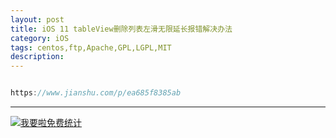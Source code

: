 ```yaml
---
layout: post
title: iOS 11 tableView删除列表左滑无限延长报错解决办法
category: iOS
tags: centos,ftp,Apache,GPL,LGPL,MIT
description: 
---
```


```javascript

https://www.jianshu.com/p/ea685f8385ab


```



---


<script language="javascript" type="text/javascript" src="//js.users.51.la/19176892.js"></script>
<noscript><a href="//www.51.la/?19176892" target="_blank"><img alt="&#x6211;&#x8981;&#x5566;&#x514D;&#x8D39;&#x7EDF;&#x8BA1;" src="//img.users.51.la/19176892.asp" style="border:none" /></a></noscript>

